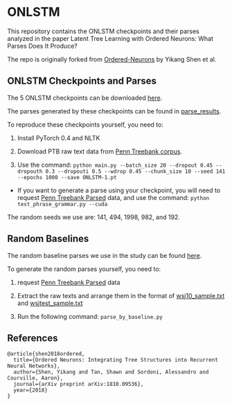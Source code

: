 # ONLSTM

This repository contains the ONLSTM checkpoints and their parses analyzed in the paper Latent Tree Learning with Ordered Neurons: What Parses Does It Produce?

The repo is originally forked from [Ordered-Neurons](https://github.com/yikangshen/Ordered-Neurons) by Yikang Shen et al.

## ONLSTM Checkpoints and Parses

The 5 ONLSTM checkpoints can be downloaded [here](https://drive.google.com/drive/folders/1YfgVFxZ7lYWqOneEYKL3WdQxzY6745cR?usp=sharing).

The parses generated by these checkpoints can be found in [parse_results](parse_results).

To reproduce these checkpoints yourself, you need to:

1. Install PyTorch 0.4 and NLTK

2. Download PTB raw text data from [Penn Treebank corpus](https://github.com/pytorch/examples/tree/75e435f98ab7aaa7f82632d4e633e8e03070e8ac/word_language_model/data/penn).

3. Use the command: 
```python main.py --batch_size 20 --dropout 0.45 --dropouth 0.3 --dropouti 0.5 --wdrop 0.45 --chunk_size 10 --seed 141 --epochs 1000 --save ONLSTM-1.pt```

* If you want to generate a parse using your checkpoint, you will need to request [Penn Treebank Parsed](https://catalog.ldc.upenn.edu/LDC99T42) data, and use the command:
```python test_phrase_grammar.py --cuda```

The random seeds we use are: 141, 494, 1998, 982, and 192.

## Random Baselines

The random baseline parses we use in the study can be found [here](random_parses).

To generate the random parses yourself, you need to:

1. request [Penn Treebank Parsed](https://catalog.ldc.upenn.edu/LDC99T42) data

2. Extract the raw texts and arrange them in the format of [wsj10_sample.txt](wsj10_sample.txt) and [wsjtest_sample.txt](wsjtest_sample.txt)

3. Run the following command:
```parse_by_baseline.py```

## References

```
@article{shen2018ordered,
  title={Ordered Neurons: Integrating Tree Structures into Recurrent Neural Networks},
  author={Shen, Yikang and Tan, Shawn and Sordoni, Alessandro and Courville, Aaron},
  journal={arXiv preprint arXiv:1810.09536},
  year={2018}
}
```
